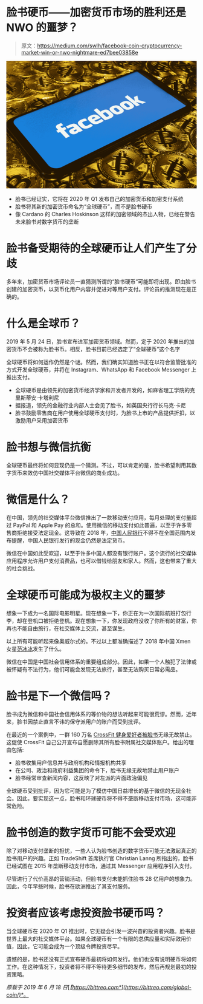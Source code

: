 # 脸书硬币——加密货币市场的胜利还是 NWO 的噩梦？

> 原文：<https://medium.com/swlh/facebook-coin-cryptocurrency-market-win-or-nwo-nightmare-ed7bee03858e>

![](img/ab355d88892d251fc3241cce357a0572.png)

*   脸书已经证实，它将在 2020 年 Q1 发布自己的加密货币和加密支付系统
*   脸书将其新的加密货币命名为“全球硬币”，而不是脸书硬币
*   像 Cardano 的 Charles Hoskinson 这样的加密领域的杰出人物，已经在警告未来脸书对数字货币的垄断

# 脸书备受期待的全球硬币让人们产生了分歧

多年来，加密货币市场评论员一直猜测所谓的“脸书硬币”可能即将出现。即由脸书创建的加密货币，以货币化用户内容并促进对等用户支付。评论员的推测现在是正确的。

# 什么是全球币？

2019 年 5 月 24 日，脸书宣布进军加密货币领域。然而，定于 2020 年推出的加密货币不会被称为脸书币。相反，脸书目前已经选定了“全球硬币”这个名字

全球硬币将如何运作仍然是个谜。然而，我们确实知道脸书正在以符合监管批准的方式开发全球硬币，并将在 Instagram、WhatsApp 和 Facebook Messenger 上推出支付。

*   全球硬币是由领先的加密货币经济学家和开发者开发的，如麻省理工学院的克里斯蒂安·卡塔利尼
*   据报道，领先的金融行业内部人士会见了脸书，如英国央行行长马克·卡尼
*   脸书鼓励零售商在用户使用全球硬币支付时，为脸书上市的产品提供折扣，以激励用户采用加密货币

# 脸书想与微信抗衡

全球硬币最终将如何显现仍是一个猜测。不过，可以肯定的是，脸书希望利用其数字货币来效仿中国社交媒体平台微信的商业成功。

# 微信是什么？

在中国，领先的社交媒体平台微信推出了一款移动支付应用，每月处理的支付量超过 PayPal 和 Apple Pay 的总和。使用微信的移动支付如此普遍，以至于许多零售商拒绝接受法定现金。这导致在 2018 年，[中国人民银行](http://techgenix.com/alipay-and-wechat-pay/)不得不在全国范围内发布提醒，中国人民银行发行的现金仍然是法定货币。

微信在中国如此受欢迎，以至于许多中国人都没有银行账户。这个流行的社交媒体应用程序允许用户支付消费品，也可以借钱给朋友和家人。然而，这也带来了重大的社会挑战。

# 全球硬币可能成为极权主义的噩梦

想象一下成为一名国际电影明星。现在想象一下，你正在为一次国际航班打包行李，却在登机口被拒绝登机。现在想象一下，你发现政府没收了你所有的财富，你再也不能自由旅行，在社交媒体上交流，甚至谋生。

以上所有可能听起来像奥威尔式的。不过以上都准确描述了 2018 年中国 Xmen 女星[范冰冰](https://www.weeklyblitz.net/news/chinas-social-credit-system-coming-towards-america/)发生了什么。

微信在中国是中国社会信用体系的重要组成部分。因此，如果一个人触犯了法律或被怀疑有不法行为，他们可能会发现无法旅行，甚至无法购买日常必需品。

# 脸书是下一个微信吗？

脸书成为微信和中国社会信用体系的等价物的想法听起来可能很荒谬。然而，近年来，脸书因禁止直言不讳的保守派用户的账户而受到批评。

在最近的一个案例中，一群 160 万名 [CrossFit 健身爱好者被脸书](https://www.theverge.com/tldr/2019/5/24/18638670/crossfit-facebook-instagram-suspends-delete)无缘无故禁止。这促使 CrossFit 自己公开宣布自愿删除其所有脸书附属社交媒体账户。给出的理由包括:

*   脸书收集用户信息并与政府机构和情报机构共享
*   在公司、政治和政府利益集团的命令下，脸书无缘无故地禁止用户账户
*   脸书经常审查新闻内容，这反映了对左派的片面政治偏见

全球硬币受到批评，因为它可能是为了模仿中国日益增长的基于微信的无现金社会。因此，要实现这一点，脸书和环球硬币将不得不垄断移动支付市场，这可能非常危险。

# 脸书创造的数字货币可能不会受欢迎

除了对移动支付垄断的担忧，一些人认为脸书创造的数字货币可能无法激起真正的脸书用户的兴趣。正如 TradeShift 首席执行官 Christian Lanng 所指出的，脸书已经试图在 2015 年垄断移动支付市场，通过其 Messenger 应用程序引入支付。

尽管进行了代价高昂的营销活动，但脸书支付未能抓住脸书 28 亿用户的想象力。因此，今年早些时候，脸书在欧洲推出了其支付服务。

# 投资者应该考虑投资脸书硬币吗？

当全球硬币在 2020 年 Q1 推出时，它无疑会引发一波兴奋的投资者兴趣。脸书是世界上最大的社交媒体平台。如果全球硬币有一个有限的总供应量和实际效用价值，因此，它可能会成为一个顶级令牌投资尽早。

遗憾的是，脸书还没有正式宣布硬币最初将如何发行。他们也没有说明硬币将如何工作。在这种情况下，投资者将不得不等待更多细节的发布，然后再规划最初的投资策略。

*原载于 2019 年 6 月 18 日*[*【https://bittreo.com*](https://bittreo.com/global-coin/)*。*